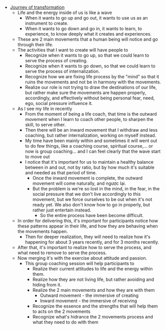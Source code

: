 - [Journey of transformation](<Journey of transformation.md>)
    - Life and the energy inside of us is like a wave 
        - When it wants to go up and go out, it wants to use us as an instrument to create.
        - When it wants to go down and go in, it wants to learn, to experience, to know deeply what it creates and experiences.
    - These are 2 main movements that a human being will notice and go through their life.
    - The activities that I want to create will have people to
        - Recognize when it wants to go up, so that we could learn to serve the process of creating.
        - Recognize when it wants to go down, so that we could learn to serve the process of internalization.
        - Recognize how we are fixing life process by the "mind" so that it ruins the movements and not be in harmony with the movements.
        - Realize our role is not trying to draw the destinations of our life, but rather make sure the movements are happen properly, accordingly, and effectively without being personal fear, need, ego, social pressure influence it.
    - As I see my life in recently
        - From the moment of being a life coach, that time is the outward movement when I learn to coach other people, to sharpen the skill, to serve other.
        - Then there will be an inward movement that I withdraw and less coaching, but rather internalization, working on myself instead.
        - My time have been mainly within and sometimes it will went out to do few things, like a coaching course, spiritual course,... or now is group coaching... and I can feel clearly that the wave start to move out
        - I notice that it's important for us to maintain a healthy balance between in and out, not by ratio, but by how much it's suitable and needed as that period of time.
            - Once the inward movement is complete, the outward movement will come naturally, and ngược lại.
            - But the problem is we're so lost in the mind, in the fear, in the social pressure that we don't live accordingly to this movement, but we force ourselves to be out when it's not ready yet. We also don't know how to go in properly, but rather just entertain instead.
                - So the entire process have been become difficult.
    - In order for delivering this, it's important for participants notice how these patterns appear in their life, and how they are behaving when the movements happen.
        - Then for deeper realization, they will need to realize how it's happening for about 3 years recently, and for 3 months recently.
    - After that, it's important to realize how to serve the process, and what need to remove to serve the process.
    - Now merging it's with the exercise about attitude and passion.
        - This group coaching session will help participants to
            - Realize their current attitudes to life and the energy within them.
            - Realize how they are not living life, but rather avoiding and hiding from it.
            - Realize the 2 main movements and how they are with them
                - Outward movement - the immersive of creating
                - Inward movement - the immersive of receiving
            - Recognize the essence and the strengths that will help them to acts on the 2 movements 
            - Recognize what's hidrance the 2 movements process and what they need to do with them
